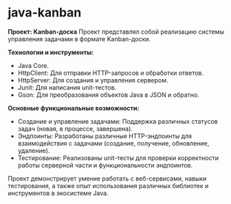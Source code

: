 # java-kanban

**Проект: Kanban-доска**
Проект представлял собой реализацию системы управления задачами в формате Kanban-доски.

**Технологии и инструменты:**
  * Java Core.
  * HttpClient: Для отправки HTTP-запросов и обработки ответов.
  * HttpServer: Для создания и управления сервером.
  * Junit: Для написания unit-тестов.
  * Gson: Для преобразования объектов Java в JSON и обратно.
  
**Основные функциональные возможности:**
  * Создание и управление задачами: Поддержка различных статусов задач (новая, в процессе, завершена).
  * Эндпоинты: Разработаны различные HTTP-эндпоинты для взаимодействия с задачами (создание, получение, обновление, удаление).
  * Тестирование: Реализованы unit-тесты для проверки корректности работы серверной части и функциональности эндпоинтов.

Проект демонстрирует умение работать с веб-сервисами, навыки тестирования, а также опыт использования различных библиотек и инструментов в экосистеме Java.

